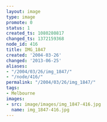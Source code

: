 ```yaml
---
layout: image
type: image
promote: 0
status: 1
created_ts: 1080280817
changed_ts: 1372159368
node_id: 416
title: IMG_1847
created: '2004-03-26'
changed: '2013-06-25'
aliases:
- "/2004/03/26/img_1847/"
- "/node/416/"
permalink: "/2004/03/26/img_1847/"
tags:
- Melbourne
images:
- src: image/images/img_1847-416.jpg
  name: img_1847-416.jpg
---
```


